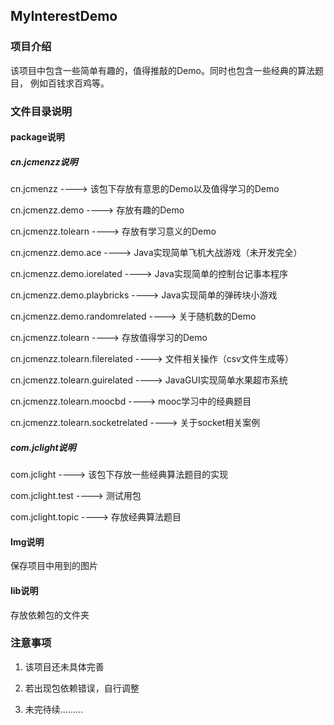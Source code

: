 ## MyInterestDemo
### 项目介绍
该项目中包含一些简单有趣的，值得推敲的Demo。同时也包含一些经典的算法题目，
例如百钱求百鸡等。
### 文件目录说明
#### package说明
##### cn.jcmenzz说明
cn.jcmenzz ----> 该包下存放有意思的Demo以及值得学习的Demo

cn.jcmenzz.demo ----> 存放有趣的Demo

cn.jcmenzz.tolearn ----> 存放有学习意义的Demo

cn.jcmenzz.demo.ace ----> Java实现简单飞机大战游戏（未开发完全）

cn.jcmenzz.demo.iorelated ----> Java实现简单的控制台记事本程序

cn.jcmenzz.demo.playbricks ----> Java实现简单的弹砖块小游戏

cn.jcmenzz.demo.randomrelated ----> 关于随机数的Demo

cn.jcmenzz.tolearn ----> 存放值得学习的Demo

cn.jcmenzz.tolearn.filerelated ----> 文件相关操作（csv文件生成等）

cn.jcmenzz.tolearn.guirelated ----> JavaGUI实现简单水果超市系统

cn.jcmenzz.tolearn.moocbd ----> mooc学习中的经典题目

cn.jcmenzz.tolearn.socketrelated ----> 关于socket相关案例
##### com.jclight说明
com.jclight ----> 该包下存放一些经典算法题目的实现

com.jclight.test ----> 测试用包

com.jclight.topic ----> 存放经典算法题目

#### Img说明
保存项目中用到的图片

#### lib说明
存放依赖包的文件夹

### 注意事项
 1. 该项目还未具体完善
 
 2. 若出现包依赖错误，自行调整
 
 3. 未完待续.........